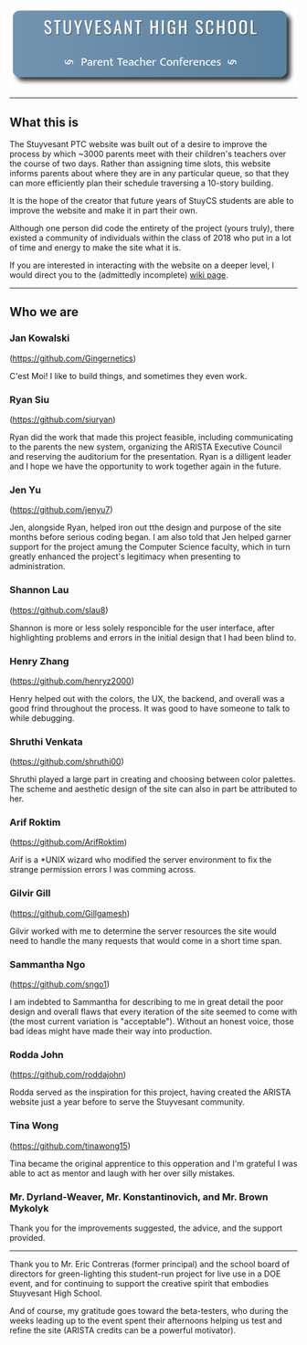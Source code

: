 <p align="center">
  
<img src="/ptc/static/img/RoundLogo.png">

</p>

---

## What this is
The Stuyvesant PTC website was built out of a desire to improve the process by which ~3000 parents meet with their children's teachers over the course of two days. Rather than assigning time slots, this website informs parents about where they are in any particular queue, so that they can more efficiently plan their schedule traversing a 10-story building.

It is the hope of the creator that future years of StuyCS students are able to improve the website and make it in part their own.

Although one person did code the entirety of the project (yours truly), there existed a community of individuals within the class of 2018 who put in a lot of time and energy to make the site what it is.

If you are interested in interacting with the website on a deeper level, I would direct you to the (admittedly incomplete) [wiki page](https://github.com/Gingernetics/Stuyvesant_PTC/wiki).

---

## Who we are

### Jan Kowalski
(https://github.com/Gingernetics)

C'est Moi! I like to build things, and sometimes they even work.


### Ryan Siu 
(https://github.com/siuryan)

Ryan did the work that made this project feasible, including communicating to the parents the new system, organizing the ARISTA Executive Council and reserving the auditorium for the presentation. Ryan is a dilligent leader and I hope we have the opportunity to work together again in the future.

### Jen Yu 
(https://github.com/jenyu7)

Jen, alongside Ryan, helped iron out tthe design and purpose of the site months before serious coding began. I am also told that Jen helped garner support for the project amung the Computer Science faculty, which in turn greatly enhanced the project's legitimacy when presenting to administration.

### Shannon Lau 
(https://github.com/slau8)

Shannon is more or less solely responcible for the user interface, after highlighting problems and errors in the initial design that I had been blind to.

### Henry Zhang 
(https://github.com/henryz2000)

Henry helped out with the colors, the UX, the backend, and overall was a good frind throughout the process. It was good to have someone to talk to while debugging.

### Shruthi Venkata 
(https://github.com/shruthi00)

Shruthi played a large part in creating and choosing between color palettes. The scheme and aesthetic design of the site can also in part be attributed to her.

### Arif Roktim
(https://github.com/ArifRoktim)
  
Arif is a *UNIX wizard who modified the server environment to fix the strange permission errors I was comming across.  

### Gilvir Gill
(https://github.com/Gillgamesh)

Gilvir worked with me to determine the server resources the site would need to handle the many requests that would come in a short time span.

### Sammantha Ngo 
(https://github.com/sngo1)

I am indebted to Sammantha for describing to me in great detail the poor design and overall flaws that every iteration of the site seemed to come with (the most current variation is "acceptable"). Without an honest voice, those bad ideas might have made their way into production.

### Rodda John
(https://github.com/roddajohn)

Rodda served as the inspiration for this project, having created the ARISTA website just a year before to serve the Stuyvesant community. 

### Tina Wong
(https://github.com/tinawong15)

Tina became the original apprentice to this opperation and I'm grateful I was able to act as mentor and laugh with her over silly mistakes.

### Mr. Dyrland-Weaver, Mr. Konstantinovich, and Mr. Brown Mykolyk

Thank you for the improvements suggested, the advice, and the support provided.

---

Thank you to Mr. Eric Contreras (former principal) and the school board of directors for green-lighting this student-run project for live use in a DOE event, and for continuing to support the creative spirit that embodies Stuyvesant High School.

And of course, my gratitude goes toward the beta-testers, who during the weeks leading up to the event spent their afternoons helping us test and refine the site (ARISTA credits can be a powerful motivator).
